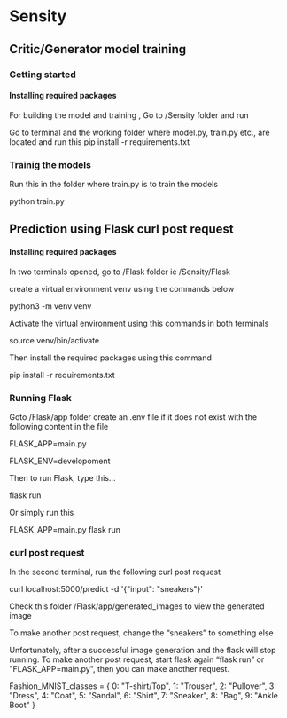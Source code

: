# Sensity

## Critic/Generator model training

### Getting started

#### Installing required packages

For building the model and training , Go to /Sensity folder and run

Go to terminal and the working folder where model.py, train.py etc., are located and run this
pip install -r requirements.txt

### Trainig the models

Run this in the folder where train.py is to train the models

python train.py

## Prediction using Flask curl post request

#### Installing required packages

In two terminals opened, go to /Flask folder ie /Sensity/Flask

create a virtual environment venv using the commands below

python3 -m venv venv

Activate the virtual environment using this commands in both terminals

source venv/bin/activate

Then install the required packages using this command

pip install -r requirements.txt

### Running Flask

Goto /Flask/app folder create an .env file if it does not exist with the following content in the file

FLASK_APP=main.py

FLASK_ENV=developoment

Then to run Flask, type this...

flask run

Or simply run this

FLASK_APP=main.py flask run

### curl post request

In the second terminal, run the following curl post request

curl localhost:5000/predict -d '{"input": "sneakers"}'

Check this folder /Flask/app/generated_images to view the generated image

To make another post request, change the “sneakers” to something else

Unfortunately, after a successful image generation and the flask will stop running. To make another post request, start flask again “flask run” or "FLASK_APP=main.py", then you can make another request.

Fashion_MNIST_classes = {
0: "T-shirt/Top",
1: "Trouser",
2: "Pullover",
3: "Dress",
4: "Coat",
5: "Sandal",
6: "Shirt",
7: "Sneaker",
8: "Bag",
9: "Ankle Boot"
}
